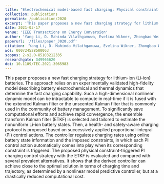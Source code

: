 ```yaml
---
title: "Electrochemical model-based fast charging: Physical constraint-triggered PI control"
collection: publications
permalink: /publication/J020
excerpt: 'This paper proposes a new fast charging strategy for lithium-ion (Li-ion) batteries. The approach relies on an experimentally validated high-fidelity model describing battery electrochemical and thermal dynamics that determine the fast charging capability. Such a high-dimensional nonlinear dynamic model can be intractable to compute in real-time if it is fused with the extended Kalman filter or the unscented Kalman filter that is commonly used in the community of battery management. To significantly save computational efforts and achieve rapid convergence, the ensemble transform Kalman filter (ETKF) is selected and tailored to estimate the nonuniform Li-ion battery states. Then, a health- and safety-aware charging protocol is proposed based on successively applied proportional-integral (PI) control actions. The controller regulates charging rates using online battery state information and the imposed constraints, in which each PI control action automatically comes into play when its corresponding constraint is triggered. The proposed physical constraint-triggered PI charging control strategy with the ETKF is evaluated and compared with several prevalent alternatives. It shows that the derived controller can achieve close to the optimal solution in terms of charging time and trajectory, as determined by a nonlinear model predictive controller, but at a drastically reduced computational cost.'
date: 2021-03-17
venue: 'IEEE Transactions on Energy Conversion'
author: 'Yang Li, D. Mahinda Vilathgamuwa, Evelina Wikner, Zhongbao Wei, Xinan Zhang, Torbjörn Thiringer, Torsten Wik, and Changfu Zou'
paperurl: '/files/paper_J020.pdf'
citation: 'Yang Li, D. Mahinda Vilathgamuwa, Evelina Wikner, Zhongbao Wei, Xinan Zhang, Torbjörn Thiringer, Torsten Wik, and Changfu Zou, &quot;Electrochemical model-based fast charging: Physical constraint-triggered PI control,&quot; <i>IEEE Transactions on Energy Conversion</i>, vol. 36, no. 4, pp. 3208-3220, Dec. 2021, doi: 10.1109/TEC.2021.3065983.'
wos: 000724528500063
scopus: 2-s2.0-85103212335
researchgate: 349966620
doi: 10.1109/TEC.2021.3065983
---
```


This paper proposes a new fast charging strategy for lithium-ion (Li-ion) batteries. The approach relies on an experimentally validated high-fidelity model describing battery electrochemical and thermal dynamics that determine the fast charging capability. Such a high-dimensional nonlinear dynamic model can be intractable to compute in real-time if it is fused with the extended Kalman filter or the unscented Kalman filter that is commonly used in the community of battery management. To significantly save computational efforts and achieve rapid convergence, the ensemble transform Kalman filter (ETKF) is selected and tailored to estimate the nonuniform Li-ion battery states. Then, a health- and safety-aware charging protocol is proposed based on successively applied proportional-integral (PI) control actions. The controller regulates charging rates using online battery state information and the imposed constraints, in which each PI control action automatically comes into play when its corresponding constraint is triggered. The proposed physical constraint-triggered PI charging control strategy with the ETKF is evaluated and compared with several prevalent alternatives. It shows that the derived controller can achieve close to the optimal solution in terms of charging time and trajectory, as determined by a nonlinear model predictive controller, but at a drastically reduced computational cost.
